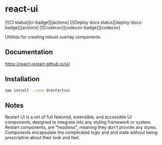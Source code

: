 # react-ui

[![CI status][ci-badge]][actions]
[![Deploy docs status][deploy-docs-badge]][actions]
[![Codecov][codecov-badge]][codecov]

Utilities for creating robust overlay components.

## Documentation

https://react-restart.github.io/ui/

## Installation

```sh
npm install --save @restart/ui
```

## Notes

Restart UI is a set of full featured, extensible, and accessible UI components, designed to integrate into any styling
framework or system. Restart components, are "headless", meaning they don't provide any styles. Components encapsulate
the complicated logic and and state without being prescriptive about their look and feel.
